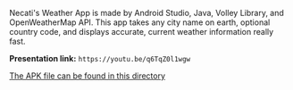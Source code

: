 Necati's Weather App is made by Android Studio, Java, Volley Library, and OpenWeatherMap API.
This app takes any city name on earth, optional country code, and displays accurate, current weather information really fast.

**Presentation link:**
`https://youtu.be/q6TqZ0l1wgw`

[The APK file can be found in this directory](https://github.com/MNecati/Necati-Android-Weather-App/tree/main/app/release)

